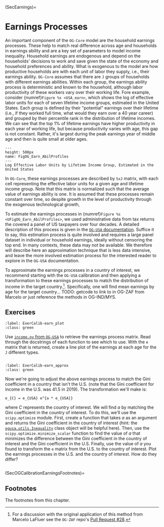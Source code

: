 (SecEarnings)=
# Earnings Processes

An important component of the `OG-Core` model are the household earnings processes.  These help to match real difference across age and households in earnings ability and are a key set of parameters to model income inequality. Household earnings are endogenous and depend on the households' decisions to work and save given the state of the economy and household preferences and ability.  What is exogenous to the model are how productive households are with each unit of labor they supply, i.e., their earnings ability.  `OG-Core` assumes that there are `J` groups of households with different earnings abilities.  Within each group, the earnings ability process is deterministic and known to the household, although labor productivity of these workers vary over their working life.  Fore example, consider {numref}`Figure %s <USA_earn>`, which shows the log of effective labor units for each of seven lifetime income groups, estimated in the United States.  Each group is defined by their "potential" earnings over their lifetime (i.e., if they worked full time, what would they earn over a 40 year career) and grouped by their percentile rank in the distribution of lifetime incomes. We can see that the top 1\% of lifetime earnings have higher productivity in each year of working life, but because productivity varies with age, this gap is not constant.  Rather, it's largest during the peak earnings year of middle age and then is quite small at older ages.

```{figure} ./images/USA_ability_profiles.png
---
height: 500px
name: FigOG_Earn_AbilProfiles
---
Log Effective Labor Units by Lifetime Income Group, Estimated in the United States
```

In `OG-Core`, these earnings processes are described by `SxJ` matrix, with each cell representing the effective labor units for a given age and lifetime income group.  Note that this matrix is normalized such that the average value of earnings ability is one.  It is assumed that these processes remain constant over time, so despite growth in the level of productivity through the exogenous technological growth,

To estimate the earnings processes in {numref}`Figure %s <UFigOG_Earn_AbilProfiles>`, we used administrative data from tax returns the covered a panel of US taxpayers over four decades.  A detailed description of this process is given in the [`OG-USA` documentation](https://pslmodels.github.io/OG-USA/content/calibration/earnings.html). Suffice it to say, this estimation process is quite involved and requires a large panel dataset in individual or household earnings, ideally without censoring the top end. In many contexts, these data may not be available.  We therefore will describe here an approximation technique that is less data intensive, and leave the more involved estimation process for the interested reader to explore in the `OG-USA` documentation.

To approximate the earnings processes in a country of interest, we recommend starting with the `OG-USA` calibration and then applying a transformation to these earnings processes to match the distribution of income in the target country.[^e_mat_zaf_note].  Specifically, one will find mean earnings by age for the target country... TODO: getcode to link to in OG-ZAF from Marcelo *or* just reference the methods in OG-IND/MYS.

## Exercises
```{exercise-start}
:label: ExerCalib-earn_plot
:class: green
```
Use [`income.py` from `OG-USA`](https://github.com/PSLmodels/OG-USA/blob/master/ogusa/income.py) to retrieve the earnings process matrix.  Read through the docstrings of each function to see which to use.  With the `e` matrix that is returned, create a line plot of the earnings at each age for the `J` different types.
```{exercise-end}
```

```{exercise-start}
:label: ExerCalib-earn_approx
:class: green
```
Now we're going to adjust the above earnings process to match the Gini coefficient in a country that isn't the U.S. (note that the Gini coefficient for income in the U.S. was 41.5 in 2019). The transformation we'll make is:

   ```{math}
   e_{C} = e_{USA} e^{a * e_{USA}}
   ```

where $C$ represents the country of interest. We will find $a$ by matching the Gini coefficient in the country of interest.  To do this, we'll use the `scipy.optimize` module.  First, create a function that takes $a$ as an argument and returns the Gini coefficient in the country of interest (hint: the [`ogusa.utils.Inequality`](https://github.com/PSLmodels/OG-Core/blob/9d7c814bafd210a581ffebf7df6f357aa5b2a048/ogcore/utils.py#L463) class object will be helpful here).  Then, use the `scipy.optimize.minimize_scalar` function to find the value of $a$ that minimizes the difference between the Gini coefficient in the country of interest and the Gini coefficient in the U.S.  Finally, use the value of $a$ you found to transform the `e` matrix from the U.S. to the country of interest.  Plot the earnings processes in the U.S. and the country of interest.  How do they differ?
```{exercise-end}
```



(SecOGCalibrationEarningsFootnotes)=
## Footnotes

The footnotes from this chapter.

[^stationary_note]: For specifics on how this is done, please see the `OG-Core` [Stationarization Chapter](https://pslmodels.github.io/OG-Core/content/theory/stationarization.html).
[^e_mat_zaf_note]:  For a discussion with the original application of this method from Marcelo LaFluer see the `OG-ZAF` repo's [Pull Request #28](https://github.com/EAPD-DRB/OG-ZAF/pull/28).
